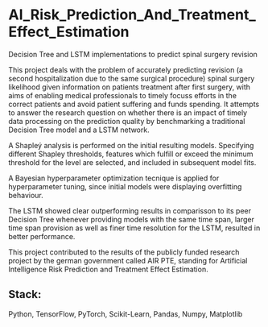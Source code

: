 # AI_Risk_Prediction_And_Treatment_Effect_Estimation
 Decision Tree and LSTM implementations to predict spinal surgery revision

 This project deals with the problem of accurately predicting revision (a second hospitalization due to the same surgical procedure) spinal surgery likelihood given information on patients treatment after first surgery, with aims of enabling medical professionals to timely focuss efforts in the correct patients and avoid patient suffering and funds spending. It attempts to answer the research question on whether there is an impact of timely data processing on the prediction quality by benchmarking a traditional Decision Tree model and a LSTM network.  

 A Shapleý analysis is performed on the initial resulting models. Specifying different Shapley thresholds, features which fulfill or exceed the minimum threshold for the level are selected, and included in subsequent model fits. 

 A Bayesian hyperparameter optimization tecnique is applied for hyperparameter tuning, since initial models were displaying overfitting behaviour. 

 The LSTM showed clear outperforming results in comparisson to its peer Decision Tree whenever providing models with the same time span, larger time span provision as well as finer time resolution for the LSTM, resulted in better performance. 

 This project contributed to the results of the publicly funded research project by the german government called AIR PTE, standing for Artificial Intelligence Risk Prediction and Treatment Effect Estimation. 

## Stack:

Python, TensorFlow, PyTorch, Scikit-Learn, Pandas, Numpy, Matplotlib
